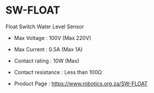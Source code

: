 # SW-FLOAT
Float Switch Water Level Sensor

- Max Voltage : 100V (Max 220V)
- Max Current : 0.5A (Max 1A)
- Contact rating : 10W (Max)
- Contact resistance : Less than 100Ω

- Product Page : https://www.robotics.org.za/SW-FLOAT
